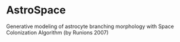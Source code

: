 # AstroSpace
Generative modeling of astrocyte branching morphology with Space Colonization Algorithm (by Runions 2007)
